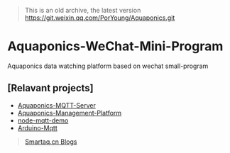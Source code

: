 > This is an old archive, the latest version https://git.weixin.qq.com/PorYoung/Aquaponics.git
# Aquaponics-WeChat-Mini-Program
Aquaponics data watching platform based on wechat small-program

## [Relavant projects]

- [Aquaponics-MQTT-Server](https://github.com/PorYoung/Aquaponics-MQTT-Server)
- [Aquaponics-Management-Platform](https://github.com/PorYoung/Aquaponics-Management-Platform)
- [node-mqtt-demo](https://github.com/PorYoung/node-mqtt-demo)
- [Arduino-Mqtt](https://github.com/PorYoung/Arduino-Mqtt)

> [Smartaq.cn Blogs](https://blog.smartaq.cn/)
